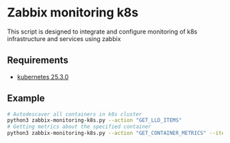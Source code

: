 # Zabbix monitoring k8s
This script is designed to integrate and configure monitoring of k8s infrastructure and services using zabbix

## Requirements
- [kubernetes 25.3.0](https://pypi.org/project/kubernetes/)

## Example
```sh
# Autodescaver all containers in k8s cluster
python3 zabbix-monitoring-k8s.py --action "GET_LLD_ITEMS"
# Getting metrics about the specified container
python3 zabbix-monitoring-k8s.py --action "GET_CONTAINER_METRICS" --item "NS:namespace-1/POD:pod-0/CONTAINER:container-0"
```